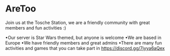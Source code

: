 # AreToo
Join us at the Tosche Station, we are a friendly community with great members and fun activities :) 

•Our server is Star Wars themed, but anyone is welcome
•We are based in Europe
•We have friendly members and great admins
•There are many fun activities and games that you can take part in
https://discord.gg/7jyya6aQex
